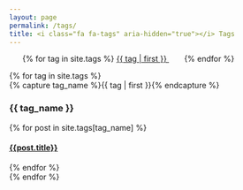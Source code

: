 ```yaml
---
layout: page
permalink: /tags/
title: <i class="fa fa-tags" aria-hidden="true"></i> Tags
---
```


<ul class="tag-cloud">
{% for tag in site.tags %}
  <span style="font-size: {{ tag | last | size | times:7 | plus: 70  }}%">
    <a href="#{{ tag | first | slugize }}">
      {{ tag | first }}
    </a> &nbsp;&nbsp;&nbsp;&nbsp;&nbsp;&nbsp;
  </span>
{% endfor %}
</ul>

<div id="archives">
{% for tag in site.tags %}
  <div class="archive-group">
    {% capture tag_name %}{{ tag | first }}{% endcapture %}
    <h3 id="#{{ tag_name | slugize }}"><i class="fa fa-tags" aria-hidden="true"></i> {{ tag_name }}</h3>
    <a name="{{ tag_name | slugize }}"></a>
    {% for post in site.tags[tag_name] %}
    <div class="archive-item">
      <h4><a href="{{ root_url }}{{ post.url }}">{{post.title}}</a></h4>
    </div>
    {% endfor %}
  </div>
{% endfor %}
</div>
